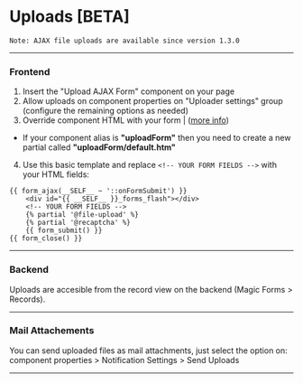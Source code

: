 # Uploads [BETA]

```
Note: AJAX file uploads are available since version 1.3.0
```

---

### Frontend

1. Insert the "Upload AJAX Form" component on your page
2. Allow uploads on component properties on "Uploader settings" group (configure the remaining options as needed)
3. Override component HTML with your form | ([more info](https://octobercms.com/docs/cms/components#overriding-partials))
  * If your component alias is **"uploadForm"** then you need to create a new partial called **"uploadForm/default.htm"**
4. Use this basic template and replace `<!-- YOUR FORM FIELDS -->` with your HTML fields:

```
{{ form_ajax(__SELF__ ~ '::onFormSubmit') }}
    <div id="{{ __SELF__ }}_forms_flash"></div>
    <!-- YOUR FORM FIELDS -->
    {% partial '@file-upload' %}
    {% partial '@recaptcha' %}
    {{ form_submit() }}
{{ form_close() }}
```

---

### Backend
Uploads are accesible from the record view on the backend (Magic Forms > Records).

---

### Mail Attachements
You can send uploaded files as mail attachments, just select the option on: component properties > Notification Settings > Send Uploads

---